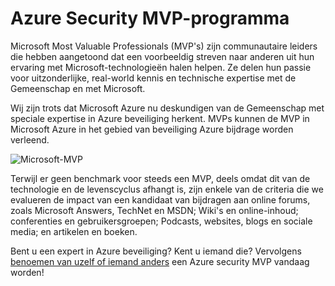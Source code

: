 <properties
   pageTitle="Azure Security MVP-programma | Microsoft Azure"
   description="Het artikel biedt een overzicht van het gebied van de beveiliging van Azure bijdrage in het MVP-programma."
   services="security"
   documentationCenter="na"
   authors="TomShinder"
   manager="StevenPo"
   editor="TomSh"/>

<tags
   ms.service="security"
   ms.devlang="na"
   ms.topic="article"
   ms.tgt_pltfrm="na"
   ms.workload="na"
   ms.date="10/18/2016"
   ms.author="yurid"/>

# <a name="azure-security-mvp-program"></a>Azure Security MVP-programma

Microsoft Most Valuable Professionals (MVP's) zijn communautaire leiders die hebben aangetoond dat een voorbeeldig streven naar anderen uit hun ervaring met Microsoft-technologieën halen helpen. Ze delen hun passie voor uitzonderlijke, real-world kennis en technische expertise met de Gemeenschap en met Microsoft.

Wij zijn trots dat Microsoft Azure nu deskundigen van de Gemeenschap met speciale expertise in Azure beveiliging herkent. MVPs kunnen de MVP in Microsoft Azure in het gebied van beveiliging Azure bijdrage worden verleend.

![Microsoft-MVP](./media/azure-security-mvp/azure-security-mvp-fig1.png)

Terwijl er geen benchmark voor steeds een MVP, deels omdat dit van de technologie en de levenscyclus afhangt is, zijn enkele van de criteria die we evalueren de impact van een kandidaat van bijdragen aan online forums, zoals Microsoft Answers, TechNet en MSDN; Wiki's en online-inhoud; conferenties en gebruikersgroepen; Podcasts, websites, blogs en sociale media; en artikelen en boeken. 

Bent u een expert in Azure beveiliging? Kent u iemand die? Vervolgens [benoemen van uzelf of iemand anders](https://mvp.microsoft.com/Nomination/nominate-an-mvp) een Azure security MVP vandaag worden!
